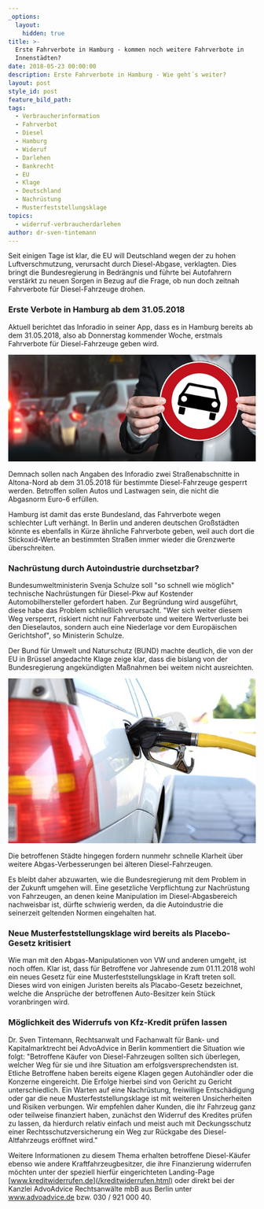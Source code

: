 ```yaml
---
_options:
  layout:
    hidden: true
title: >-
  Erste Fahrverbote in Hamburg - kommen noch weitere Fahrverbote in
  Innenstädten?
date: 2018-05-23 00:00:00
description: Erste Fahrverbote in Hamburg - Wie geht´s weiter?
layout: post
style_id: post
feature_bild_path:
tags:
  - Verbraucherinformation
  - Fahrverbot
  - Diesel
  - Hamburg
  - Wideruf
  - Darlehen
  - Bankrecht
  - EU
  - Klage
  - Deutschland
  - Nachrüstung
  - Musterfeststellungsklage
topics:
  - widerruf-verbraucherdarlehen
author: dr-sven-tintemann
---
```


Seit einigen Tage ist klar, die EU will Deutschland wegen der zu hohen Luftverschmutzung, verursacht durch Diesel-Abgase, verklagten. Dies bringt die Bundesregierung in Bedr&auml;ngnis und f&uuml;hrte bei Autofahrern verst&auml;rkt zu neuen Sorgen in Bezug auf die Frage, ob nun doch zeitnah Fahrverbote f&uuml;r Diesel-Fahrzeuge drohen.

### Erste Verbote in Hamburg ab dem 31.05.2018

Aktuell berichtet das Inforadio in seiner App, dass es in Hamburg bereits ab dem 31.05.2018, also ab Donnerstag kommender Woche, erstmals Fahrverbote f&uuml;r Diesel-Fahrzeuge geben wird.

![Fahrverbote in Hamburg](/uploads/auto-2679743-640-4.jpg "Fahrverbot für Diesel")

Demnach sollen nach Angaben des Inforadio zwei Stra&szlig;enabschnitte in Altona-Nord ab dem 31.05.2018 f&uuml;r bestimmte Diesel-Fahrzeuge gesperrt werden. Betroffen sollen Autos und Lastwagen sein, die nicht die Abgasnorm Euro-6 erf&uuml;llen.

Hamburg ist damit das erste Bundesland, das Fahrverbote wegen schlechter Luft verh&auml;ngt. In Berlin und anderen deutschen Gro&szlig;st&auml;dten k&ouml;nnte es ebenfalls in K&uuml;rze &auml;hnliche Fahrverbote geben, weil auch dort die Stickoxid-Werte an bestimmten Stra&szlig;en immer wieder die Grenzwerte &uuml;berschreiten.

### Nachr&uuml;stung durch Autoindustrie durchsetzbar?

Bundesumweltministerin Svenja Schulze soll "so schnell wie m&ouml;glich" technische Nachr&uuml;stungen f&uuml;r Diesel-Pkw auf Kostender Automobilhersteller gefordert haben. Zur Begr&uuml;ndung wird ausgef&uuml;hrt, diese habe das Problem schlie&szlig;lich verursacht. "Wer sich weiter diesem Weg versperrt, riskiert nicht nur Fahrverbote und weitere Wertverluste bei den Dieselautos, sondern auch eine Niederlage vor dem Europ&auml;ischen Gerichtshof", so Ministerin Schulze.

Der Bund f&uuml;r Umwelt und Naturschutz (BUND) machte deutlich, die von der EU in Br&uuml;ssel angedachte Klage zeige klar, dass die bislang von der Bundesregierung angek&uuml;ndigten Ma&szlig;nahmen bei weitem nicht ausreichten.

![Diesel tanken](/uploads/refuel-2157211-640-1.jpg "Diesel tanken ist nicht populär")

Die betroffenen St&auml;dte hingegen fordern nunmehr schnelle Klarheit &uuml;ber weitere Abgas-Verbesserungen bei &auml;lteren Diesel-Fahrzeugen.

Es bleibt daher abzuwarten, wie die Bundesregierung mit dem Problem in der Zukunft umgehen will. Eine gesetzliche Verpflichtung zur Nachr&uuml;stung von Fahrzeugen, an denen keine Manipulation im Diesel-Abgasbereich nachweisbar ist, d&uuml;rfte schwierig werden, da die Autoindustrie die seinerzeit geltenden Normen eingehalten hat.

### Neue Musterfeststellungsklage wird bereits als Placebo-Gesetz kritisiert

Wie man mit den Abgas-Manipulationen von VW und anderen umgeht, ist noch offen. Klar ist, dass f&uuml;r Betroffene vor Jahresende zum 01.11.2018 wohl ein neues Gesetz f&uuml;r eine Musterfeststellungsklage in Kraft treten soll. Dieses wird von einigen Juristen bereits als Placabo-Gesetz bezeichnet, welche die Anspr&uuml;che der betroffenen Auto-Besitzer kein St&uuml;ck voranbringen wird.

### M&ouml;glichkeit des Widerrufs von Kfz-Kredit pr&uuml;fen lassen

Dr. Sven Tintemann, Rechtsanwalt und Fachanwalt f&uuml;r Bank- und Kapitalmarktrecht bei AdvoAdvice in Berlin kommentiert die Situation wie folgt: "Betroffene K&auml;ufer von Diesel-Fahrzeugen sollten sich &uuml;berlegen, welcher Weg f&uuml;r sie und ihre Situation am erfolgsversprechendsten ist. Etliche Betroffene haben bereits eigene Klagen gegen Autoh&auml;ndler oder die Konzerne eingereicht. Die Erfolge hierbei sind von Gericht zu Gericht unterschiedlich. Ein Warten auf eine Nachr&uuml;stung, freiwillige Entsch&auml;digung oder gar die neue Musterfeststellungsklage ist mit weiteren Unsicherheiten und Risiken verbungen. Wir empfehlen daher Kunden, die ihr Fahrzeug ganz oder teilweise finanziert haben, zun&auml;chst den Widerruf des Kredites pr&uuml;fen zu lassen, da hierdurch relativ einfach und meist auch mit Deckungsschutz einer Rechtsschutzversicherung ein Weg zur R&uuml;ckgabe des Diesel-Altfahrzeugs er&ouml;ffnet wird."

Weitere Informationen zu diesem Thema erhalten betroffene Diesel-K&auml;ufer ebenso wie andere Kraftfahrzeugbesitzer, die ihre Finanzierung widerrufen m&ouml;chten unter der speziell hierf&uuml;r eingerichteten Landing-Page [www.kreditwiderrufen.de](/kreditwiderrufen.html) oder direkt bei der Kanzlei AdvoAdvice Rechtsanw&auml;lte mbB aus Berlin unter www.advoadvice.de bzw. 030 / 921 000 40.